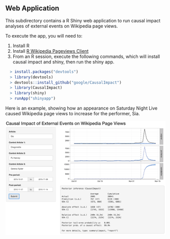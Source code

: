 ## Web Application

This subdirectory contains a R Shiny web application to run causal impact analyses of external events on Wikipedia page views.

To execute the app, you will need to:  
1. Install R  
2. Install [R Wikipedia Pageviews Client](https://github.com/Ironholds/pageviews)  
3. From an R session, execute the following commands, which will install causal impact and shiny, then run the shiny app.
```R
  > install.packages("devtools")
  > library(devtools)
  > devtools::install_github("google/CausalImpact")
  > library(CausalImpact)
  > library(shiny)
  > runApp("shinyapp")
```
Here is an example, showing how an appearance on Saturday Night Live caused Wikipedia page views to increase for the performer, Sia.

![screenshot](shinyapp.png)
